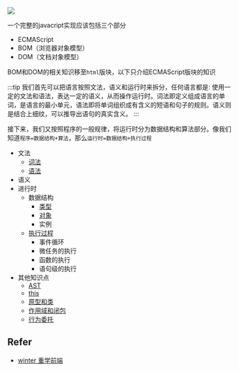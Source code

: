 
![](https://static001.geekbang.org/resource/image/6a/9b/6aec0a09381a2f74014ec604ef99c19b.png)

一个完整的javacript实现应该包括三个部分

* ECMAScript
* BOM（浏览器对象模型）
* DOM（文档对象模型）

BOM和DOM的相关知识移至`html`版块，以下只介绍ECMAScript版块的知识

:::tip
我们首先可以把语言按照文法，语义和运行时来拆分，任何语言都是: 使用一定的文法和语法，表达一定的语义，从而操作运行时。词法即定义组成语言的单词，是语言的最小单元，语法即将单词组织成有含义的短语和句子的规则。语义则是结合上细纹，可以推导出语句的真实含义。
:::

接下来，我们又按照程序的一般规律，将运行时分为数据结构和算法部分。像我们知道`程序=数据结构+算法`，那么`运行时=数据结构+执行过程`

* 文法
    * [词法](/_posts/JS/词法)
    * [语法](/_posts/JS/语法)
* 语义
* 进行时
    * 数据结构
        * [类型](/_posts/JS/类型)
        * [对象](/_posts/JS/对象)
        * 实例
    * [执行过程](/_posts/JS/异步)
        * 事件循环
        * 微任务的执行
        * 函数的执行
        * 语句级的执行
* 其他知识点
    * [AST](/_posts/JS/AST)
    * [this](/_posts/JS/this)
    * [原型和类](/_posts/JS/原型和类)
    * [作用域和闭包](/_posts/JS/作用域和闭包)
    * [行为委托](/_posts/JS/行为委托)

## Refer

* [winter 重学前端](https://time.geekbang.org/column/article/78884)